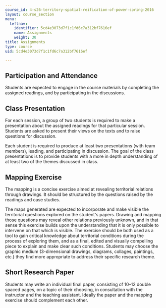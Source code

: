 ```yaml
---
course_id: 4-s26-territory-spatial-reification-of-power-spring-2016
layout: course_section
menu:
  leftnav:
    identifier: 5cd4e3073d7f1c1fd6c7a312bf7616ef
    name: Assignments
    weight: 30
title: Assignments
type: course
uid: 5cd4e3073d7f1c1fd6c7a312bf7616ef

---
```


Participation and Attendance
----------------------------

Students are expected to engage in the course materials by completing the assigned readings, and by participating in the discussions.

Class Presentation
------------------

For each session, a group of two students is required to make a presentation about the assigned readings for that particular session. Students are asked to present their views on the texts and to raise questions for discussion.

Each student is required to produce at least two presentations (with team members), leading, and participating in discussion. The goal of the class presentations is to provide students with a more in depth understanding of at least two of the themes discussed in class.

Mapping Exercise
----------------

The mapping is a concise exercise aimed at revealing territorial relations through drawings. It should be structured by the questions raised by the readings and case studies.

The maps generated are expected to incorporate and make visible the territorial questions explored on the student's papers. Drawing and mapping those questions may reveal other relations previously unknown, and in that sense this exercise builds upon the understanding that it is only possible to intervene on that which is visible. The exercise should be both used as a tool to gain critical knowledge about territorial conditions during the process of exploring them, and as a final, edited and visually compelling piece to explain and make clear such conditions. Students may choose the graphic medium (3-dimensional drawings, diagrams, collages, paintings, etc.) they find more appropriate to address their specific research theme.

Short Research Paper
--------------------

Students may write an individual final paper, consisting of 10–12 double spaced pages, on a topic of their choosing, in consultation with the instructor and the teaching assistant. Ideally the paper and the mapping exercise should complement each other.